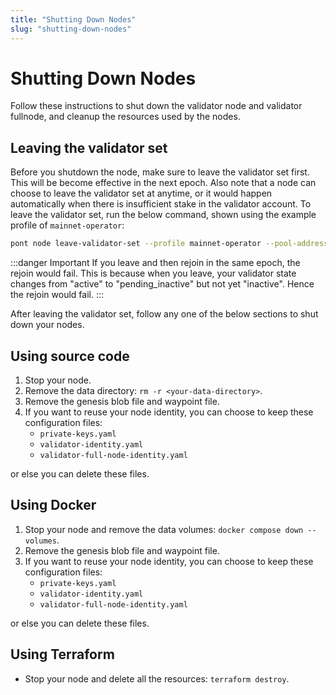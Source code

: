 ```yaml
---
title: "Shutting Down Nodes"
slug: "shutting-down-nodes"
---
```


# Shutting Down Nodes

Follow these instructions to shut down the validator node and validator fullnode, and cleanup the resources used by the nodes.

## Leaving the validator set

Before you shutdown the node, make sure to leave the validator set first. This will be become effective in the next epoch. Also note that a node can choose to leave the validator set at anytime, or it would happen automatically when there is insufficient stake in the validator account. To leave the validator set, run the below command, shown using the example profile of `mainnet-operator`:

```bash
pont node leave-validator-set --profile mainnet-operator --pool-address <owner-address>
```

:::danger Important
If you leave and then rejoin in the same epoch, the rejoin would fail. This is because  when you leave, your validator state changes from "active" to "pending_inactive" but not yet "inactive". Hence the rejoin would fail.
::: 

After leaving the validator set, follow any one of the below sections to shut down your nodes. 

## Using source code

1. Stop your node.
2. Remove the data directory: `rm -r <your-data-directory>`.
3. Remove the genesis blob file and waypoint file.
4. If you want to reuse your node identity, you can choose to keep these configuration files: 
   - `private-keys.yaml`
   - `validator-identity.yaml`
   - `validator-full-node-identity.yaml` 
  
  or else you can delete these files.

## Using Docker

1. Stop your node and remove the data volumes: `docker compose down --volumes`.
2. Remove the genesis blob file and waypoint file.
3. If you want to reuse your node identity, you can choose to keep these configuration files: 
   - `private-keys.yaml`
   - `validator-identity.yaml`
   - `validator-full-node-identity.yaml` 
  
  or else you can delete these files.

## Using Terraform

- Stop your node and delete all the resources: `terraform destroy`.


